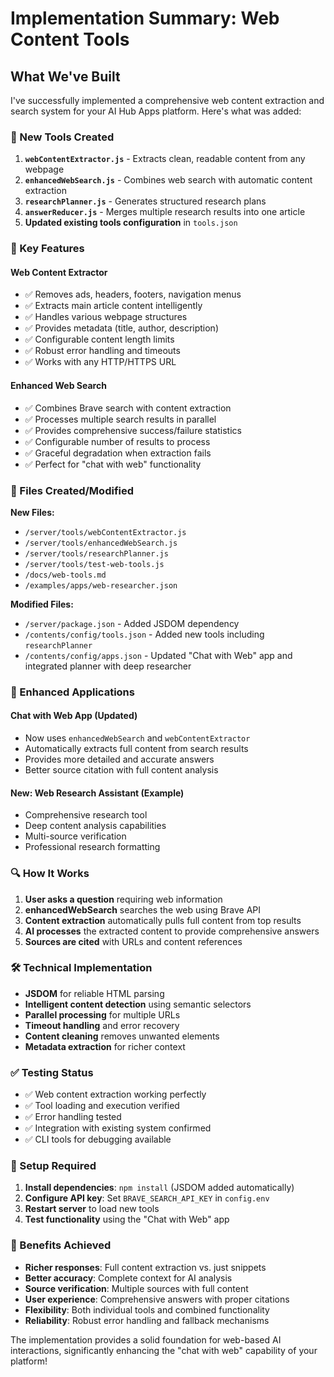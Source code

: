 # Implementation Summary: Web Content Tools

## What We've Built

I've successfully implemented a comprehensive web content extraction and search system for your AI Hub Apps platform. Here's what was added:

### 🔧 New Tools Created

1. **`webContentExtractor.js`** - Extracts clean, readable content from any webpage
2. **`enhancedWebSearch.js`** - Combines web search with automatic content extraction
3. **`researchPlanner.js`** - Generates structured research plans
4. **`answerReducer.js`** - Merges multiple research results into one article
5. **Updated existing tools configuration** in `tools.json`

### 🚀 Key Features

#### Web Content Extractor
- ✅ Removes ads, headers, footers, navigation menus
- ✅ Extracts main article content intelligently
- ✅ Handles various webpage structures
- ✅ Provides metadata (title, author, description)
- ✅ Configurable content length limits
- ✅ Robust error handling and timeouts
- ✅ Works with any HTTP/HTTPS URL

#### Enhanced Web Search  
- ✅ Combines Brave search with content extraction
- ✅ Processes multiple search results in parallel
- ✅ Provides comprehensive success/failure statistics
- ✅ Configurable number of results to process
- ✅ Graceful degradation when extraction fails
- ✅ Perfect for "chat with web" functionality

### 📁 Files Created/Modified

**New Files:**
- `/server/tools/webContentExtractor.js`
- `/server/tools/enhancedWebSearch.js`
- `/server/tools/researchPlanner.js`
- `/server/tools/test-web-tools.js`
- `/docs/web-tools.md`
- `/examples/apps/web-researcher.json`

**Modified Files:**
- `/server/package.json` - Added JSDOM dependency
- `/contents/config/tools.json` - Added new tools including `researchPlanner`
- `/contents/config/apps.json` - Updated "Chat with Web" app and integrated planner with deep researcher

### 🎯 Enhanced Applications

#### Chat with Web App (Updated)
- Now uses `enhancedWebSearch` and `webContentExtractor`
- Automatically extracts full content from search results
- Provides more detailed and accurate answers
- Better source citation with full content analysis

#### New: Web Research Assistant (Example)
- Comprehensive research tool
- Deep content analysis capabilities
- Multi-source verification
- Professional research formatting

### 🔍 How It Works

1. **User asks a question** requiring web information
2. **enhancedWebSearch** searches the web using Brave API
3. **Content extraction** automatically pulls full content from top results
4. **AI processes** the extracted content to provide comprehensive answers
5. **Sources are cited** with URLs and content references

### 🛠️ Technical Implementation

- **JSDOM** for reliable HTML parsing
- **Intelligent content detection** using semantic selectors
- **Parallel processing** for multiple URLs
- **Timeout handling** and error recovery
- **Content cleaning** removes unwanted elements
- **Metadata extraction** for richer context

### ✅ Testing Status

- ✅ Web content extraction working perfectly
- ✅ Tool loading and execution verified
- ✅ Error handling tested
- ✅ Integration with existing system confirmed
- ✅ CLI tools for debugging available

### 🔧 Setup Required

1. **Install dependencies**: `npm install` (JSDOM added automatically)
2. **Configure API key**: Set `BRAVE_SEARCH_API_KEY` in `config.env`
3. **Restart server** to load new tools
4. **Test functionality** using the "Chat with Web" app

### 🎉 Benefits Achieved

- **Richer responses**: Full content extraction vs. just snippets
- **Better accuracy**: Complete context for AI analysis
- **Source verification**: Multiple sources with full content
- **User experience**: Comprehensive answers with proper citations
- **Flexibility**: Both individual tools and combined functionality
- **Reliability**: Robust error handling and fallback mechanisms

The implementation provides a solid foundation for web-based AI interactions, significantly enhancing the "chat with web" capability of your platform!
